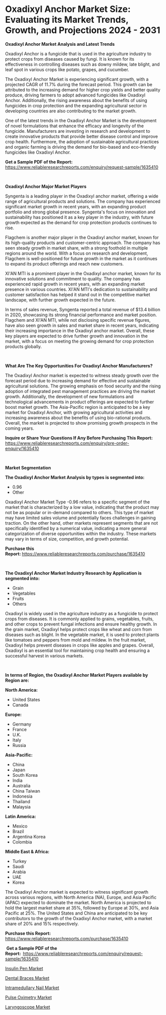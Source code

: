<p><h1>Oxadixyl Anchor Market Size: Evaluating its Market Trends, Growth, and Projections 2024 - 2031</h1></p><p><strong>Oxadixyl Anchor Market Analysis and Latest Trends</strong></p>
<p><p>Oxadixyl Anchor is a fungicide that is used in the agriculture industry to protect crops from diseases caused by fungi. It is known for its effectiveness in controlling diseases such as downy mildew, late blight, and leaf spot in various crops like potato, grapes, and cucumber.</p><p>The Oxadixyl Anchor Market is experiencing significant growth, with a projected CAGR of 11.7% during the forecast period. This growth can be attributed to the increasing demand for higher crop yields and better quality produce, driving farmers to adopt advanced fungicides like Oxadixyl Anchor. Additionally, the rising awareness about the benefits of using fungicides in crop protection and the expanding agricultural sector in developing countries are also contributing to the market growth.</p><p>One of the latest trends in the Oxadixyl Anchor Market is the development of novel formulations that enhance the efficacy and longevity of the fungicide. Manufacturers are investing in research and development to create innovative products that provide better disease control and improve crop health. Furthermore, the adoption of sustainable agricultural practices and organic farming is driving the demand for bio-based and eco-friendly fungicides like Oxadixyl Anchor.</p></p>
<p><strong>Get a Sample PDF of the Report:&nbsp;</strong> <a href="https://www.reliableresearchreports.com/enquiry/request-sample/1635410">https://www.reliableresearchreports.com/enquiry/request-sample/1635410</a></p>
<p>&nbsp;</p>
<p><strong>Oxadixyl Anchor Major Market Players</strong></p>
<p><p>Syngenta is a leading player in the Oxadixyl anchor market, offering a wide range of agricultural products and solutions. The company has experienced significant market growth in recent years, with an expanding product portfolio and strong global presence. Syngenta's focus on innovation and sustainability has positioned it as a key player in the industry, with future growth expected as the demand for crop protection products continues to rise.</p><p>Flagchem is another major player in the Oxadixyl anchor market, known for its high-quality products and customer-centric approach. The company has seen steady growth in market share, with a strong foothold in multiple regions around the world. With a focus on research and development, Flagchem is well-positioned for future growth in the market as it continues to expand its product offerings and reach new customers.</p><p>XI'AN MTI is a prominent player in the Oxadixyl anchor market, known for its innovative solutions and commitment to quality. The company has experienced rapid growth in recent years, with an expanding market presence in various countries. XI'AN MTI's dedication to sustainability and customer satisfaction has helped it stand out in the competitive market landscape, with further growth expected in the future.</p><p>In terms of sales revenue, Syngenta reported a total revenue of $13.4 billion in 2020, showcasing its strong financial performance and market position. Flagchem and XI'AN MTI, while not disclosing specific revenue figures, have also seen growth in sales and market share in recent years, indicating their increasing importance in the Oxadixyl anchor market. Overall, these key players are expected to drive further growth and innovation in the market, with a focus on meeting the growing demand for crop protection products globally.</p></p>
<p>&nbsp;</p>
<p><strong>What Are The Key Opportunities For Oxadixyl Anchor Manufacturers?</strong></p>
<p><p>The Oxadixyl Anchor market is expected to witness steady growth over the forecast period due to increasing demand for effective and sustainable agricultural solutions. The growing emphasis on food security and the rising adoption of integrated pest management practices are driving the market growth. Additionally, the development of new formulations and technological advancements in product offerings are expected to further boost market growth. The Asia-Pacific region is anticipated to be a key market for Oxadixyl Anchor, with growing agricultural activities and increasing awareness about the benefits of using bio-rational products. Overall, the market is projected to show promising growth prospects in the coming years.</p></p>
<p><strong>Inquire or Share Your Questions If Any Before Purchasing This Report:</strong> <a href="https://www.reliableresearchreports.com/enquiry/pre-order-enquiry/1635410">https://www.reliableresearchreports.com/enquiry/pre-order-enquiry/1635410</a></p>
<p>&nbsp;</p>
<p><strong>Market Segmentation</strong></p>
<p><strong>The Oxadixyl Anchor Market Analysis by types is segmented into:</strong></p>
<p><ul><li>0.96</li><li>Other</li></ul></p>
<p><p>Oxadixyl Anchor Market Type -0.96 refers to a specific segment of the market that is characterized by a low value, indicating that the product may not be as popular or in-demand compared to others. This type of market may have limited sales volume and potentially faces challenges in gaining traction. On the other hand, other markets represent segments that are not specifically identified by a numerical value, indicating a more general categorization of diverse opportunities within the industry. These markets may vary in terms of size, competition, and growth potential.</p></p>
<p><strong>Purchase this Report:&nbsp;</strong><a href="https://www.reliableresearchreports.com/purchase/1635410">https://www.reliableresearchreports.com/purchase/1635410</a></p>
<p>&nbsp;</p>
<p><strong>The Oxadixyl Anchor Market Industry Research by Application is segmented into:</strong></p>
<p><ul><li>Grain</li><li>Vegetables</li><li>Fruits</li><li>Others</li></ul></p>
<p><p>Oxadixyl is widely used in the agriculture industry as a fungicide to protect crops from diseases. It is commonly applied to grains, vegetables, fruits, and other crops to prevent fungal infections and ensure healthy growth. In the grain market, Oxadixyl helps protect crops like wheat and corn from diseases such as blight. In the vegetable market, it is used to protect plants like tomatoes and peppers from mold and mildew. In the fruit market, Oxadixyl helps prevent diseases in crops like apples and grapes. Overall, Oxadixyl is an essential tool for maintaining crop health and ensuring a successful harvest in various markets.</p></p>
<p>&nbsp;</p>
<p><strong>In terms of Region, the Oxadixyl Anchor Market Players available by Region are:</strong></p>
<p>
    <p> <strong> North America: </strong>
        <ul>
            <li>United States</li>
            <li>Canada</li>
        </ul>
        </p> 
    <p> <strong> Europe: </strong>
        <ul>
            <li>Germany</li>
            <li>France</li>
            <li>U.K.</li>
            <li>Italy</li>
            <li>Russia</li>
        </ul>
        </p> 
    <p> <strong> Asia-Pacific: </strong>
        <ul>
            <li>China</li>
            <li>Japan</li>
            <li>South Korea</li>
            <li>India</li>
            <li>Australia</li>
            <li>China Taiwan</li>
            <li>Indonesia</li>
            <li>Thailand</li>
            <li>Malaysia</li>
        </ul>
        </p> 
    <p> <strong> Latin America: </strong>
        <ul>
            <li>Mexico</li>
            <li>Brazil</li>
            <li>Argentina Korea</li>
            <li>Colombia</li>
        </ul>
        </p> 
    <p> <strong> Middle East & Africa: </strong>
        <ul>
            <li>Turkey</li>
            <li>Saudi</li>
            <li>Arabia</li>
            <li>UAE</li>
            <li>Korea</li>
        </ul>
    </p>
    </p>
<p><p>The Oxadixyl Anchor market is expected to witness significant growth across various regions, with North America (NA), Europe, and Asia Pacific (APAC) expected to dominate the market. North America is projected to hold the largest market share at 35%, followed by Europe at 30%, and Asia Pacific at 25%. The United States and China are anticipated to be key contributors to the growth of the Oxadixyl Anchor market, with a market share of 20% and 15% respectively.</p></p>
<p><strong>Purchase this Report: </strong><a href="https://www.reliableresearchreports.com/purchase/1635410">https://www.reliableresearchreports.com/purchase/1635410</a></p>
<p>&nbsp;<strong>Get a Sample PDF of the Report:&nbsp;&nbsp;</strong><a href="https://www.reliableresearchreports.com/enquiry/request-sample/1635410">https://www.reliableresearchreports.com/enquiry/request-sample/1635410</a></p>
<p><strong></strong></p>
<p><p><a href="https://medium.com/p/b192fbb117f2/edit">Insulin Pen Market</a></p><p><a href="https://medium.com/p/6cde24e6596f/edit">Dental Braces Market</a></p><p><a href="https://medium.com/@brayanborer_28299/intramedullary-nail-market-research-report-its-history-and-forecast-2024-to-2031-db7d0050d8d8">Intramedullary Nail Market</a></p><p><a href="https://medium.com/p/2b11510d5269/edit">Pulse Oximetry Market</a></p><p><a href="https://medium.com/p/44db96772206/edit">Laryngoscope Market</a></p></p>